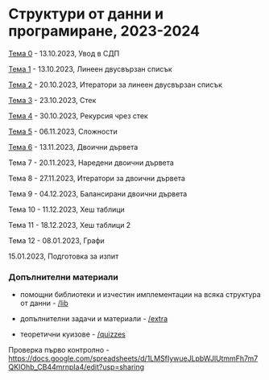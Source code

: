 # Структури от данни и програмиране, 2023-2024


[Тема 0](00-intro/) - 13.10.2023, Увод в СДП

[Тема 1](01-doubly-linked-list/) - 13.10.2023, Линеен двусвързан списък

[Тема 2](02-doubly-linked-list-iterators/) - 20.10.2023, Итератори за линеен двусвързан списък

[Тема 3](03-stack/) - 23.10.2023, Стек

[Тема 4](04-recursion-as-stack/) - 30.10.2023, Рекурсия чрез стек

[Тема 5](05-complexity/) - 06.11.2023, Сложности

[Тема 6](06-btree/) - 13.11.2023, Двоични дървета

Тема 7 - 20.11.2023, Наредени двоични дървета

Тема 8 - 27.11.2023, Итератори за двоични дървета

Тема 9 - 04.12.2023, Балансирани двоични дървета

Тема 10 - 11.12.2023, Хеш таблици

Тема 11 - 18.12.2023, Хеш таблици 2

Тема 12 - 08.01.2023, Графи

15.01.2023, Подготовка за изпит


### Допълнителни материали

* помощни библиотеки и изчестин имплементации на всяка структура от данни - [/lib](./lib/)

* допълнителни задачи и материали - [/extra](./extra/)

* теоретични куизове - [/quizzes](./quizzes/)


Проверка първо контролно - https://docs.google.com/spreadsheets/d/1LMSfIywueJLpbWJlUtmmFh7m7QKIOhb_CB44mrnpIa4/edit?usp=sharing